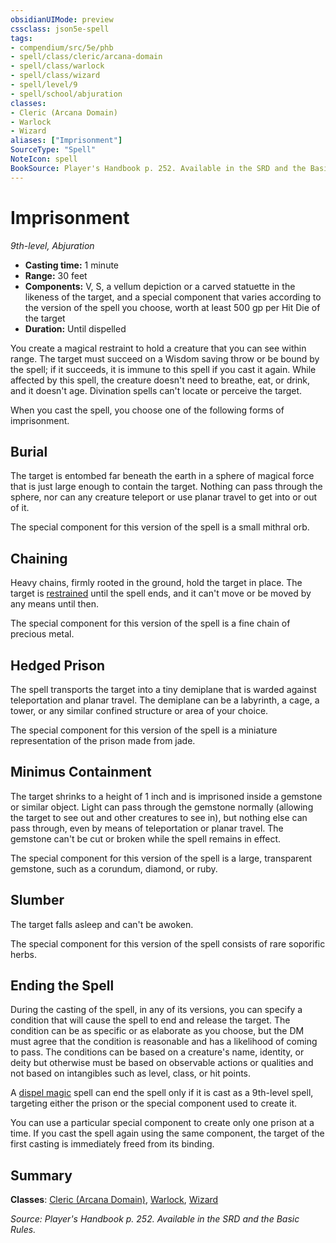 ```yaml
---
obsidianUIMode: preview
cssclass: json5e-spell
tags:
- compendium/src/5e/phb
- spell/class/cleric/arcana-domain
- spell/class/warlock
- spell/class/wizard
- spell/level/9
- spell/school/abjuration
classes:
- Cleric (Arcana Domain)
- Warlock
- Wizard
aliases: ["Imprisonment"]
SourceType: "Spell"
NoteIcon: spell
BookSource: Player's Handbook p. 252. Available in the SRD and the Basic Rules.
---
```

# Imprisonment
*9th-level, Abjuration*  

- **Casting time:** 1 minute
- **Range:** 30 feet
- **Components:** V, S, a vellum depiction or a carved statuette in the likeness of the target, and a special component that varies according to the version of the spell you choose, worth at least 500 gp per Hit Die of the target
- **Duration:** Until dispelled

You create a magical restraint to hold a creature that you can see within range. The target must succeed on a Wisdom saving throw or be bound by the spell; if it succeeds, it is immune to this spell if you cast it again. While affected by this spell, the creature doesn't need to breathe, eat, or drink, and it doesn't age. Divination spells can't locate or perceive the target.

When you cast the spell, you choose one of the following forms of imprisonment.

## Burial

The target is entombed far beneath the earth in a sphere of magical force that is just large enough to contain the target. Nothing can pass through the sphere, nor can any creature teleport or use planar travel to get into or out of it.

The special component for this version of the spell is a small mithral orb.

## Chaining

Heavy chains, firmly rooted in the ground, hold the target in place. The target is [restrained](/2-Mechanics/CLI/rules/conditions.md#restrained) until the spell ends, and it can't move or be moved by any means until then.

The special component for this version of the spell is a fine chain of precious metal.

## Hedged Prison

The spell transports the target into a tiny demiplane that is warded against teleportation and planar travel. The demiplane can be a labyrinth, a cage, a tower, or any similar confined structure or area of your choice.

The special component for this version of the spell is a miniature representation of the prison made from jade.

## Minimus Containment

The target shrinks to a height of 1 inch and is imprisoned inside a gemstone or similar object. Light can pass through the gemstone normally (allowing the target to see out and other creatures to see in), but nothing else can pass through, even by means of teleportation or planar travel. The gemstone can't be cut or broken while the spell remains in effect.

The special component for this version of the spell is a large, transparent gemstone, such as a corundum, diamond, or ruby.

## Slumber

The target falls asleep and can't be awoken.

The special component for this version of the spell consists of rare soporific herbs.

## Ending the Spell

During the casting of the spell, in any of its versions, you can specify a condition that will cause the spell to end and release the target. The condition can be as specific or as elaborate as you choose, but the DM must agree that the condition is reasonable and has a likelihood of coming to pass. The conditions can be based on a creature's name, identity, or deity but otherwise must be based on observable actions or qualities and not based on intangibles such as level, class, or hit points.

A [dispel magic](/2-Mechanics/CLI/spells/dispel-magic.md) spell can end the spell only if it is cast as a 9th-level spell, targeting either the prison or the special component used to create it.

You can use a particular special component to create only one prison at a time. If you cast the spell again using the same component, the target of the first casting is immediately freed from its binding.

## Summary

**Classes**: [Cleric (Arcana Domain)](/2-Mechanics/CLI/classes/cleric-arcana-domain-scag.md), [Warlock](/2-Mechanics/CLI/classes/warlock.md), [Wizard](/2-Mechanics/CLI/classes/wizard.md)

*Source: Player's Handbook p. 252. Available in the SRD and the Basic Rules.*